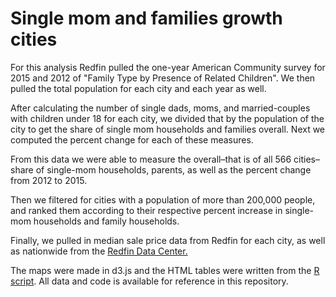 # Single mom and families growth cities
For this analysis Redfin pulled the one-year American Community survey for 2015 and 2012 of "Family Type by Presence of Related Children". We then pulled the total population for each city and each year as well.

After calculating the number of single dads, moms, and married-couples with children under 18 for each city, we divided that by the population of the city to get the share of single mom households and families overall. Next we computed the percent change for each of these measures. 

From this data we were able to measure the overall–that is of all 566 cities–share of single-mom households, parents, as well as the percent change from 2012 to 2015.

Then we filtered for cities with a population of more than 200,000 people, and ranked them according to their respective percent increase in single-mom households and family households.

Finally, we pulled in median sale price data from Redfin for each city, as well as nationwide from the [Redfin Data Center.](https://www.redfin.com/blog/data-center)

The maps were made in  d3.js and the HTML tables were written from the [R script](children_analysis.R). All data and code is available for reference in this repository.
